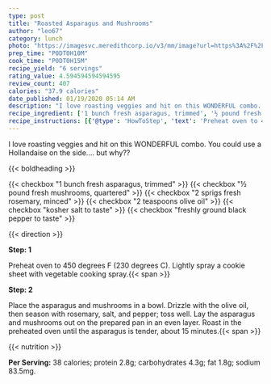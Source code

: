 ```yaml
---
type: post
title: "Roasted Asparagus and Mushrooms"
author: "leo67"
category: lunch
photo: "https://imagesvc.meredithcorp.io/v3/mm/image?url=https%3A%2F%2Fimages.media-allrecipes.com%2Fuserphotos%2F217469.jpg"
prep_time: "P0DT0H10M"
cook_time: "P0DT0H15M"
recipe_yield: "6 servings"
rating_value: 4.594594594594595
review_count: 407
calories: "37.9 calories"
date_published: 01/19/2020 05:14 AM
description: "I love roasting veggies and hit on this WONDERFUL combo. You could use a Hollandaise on the side.... but why??"
recipe_ingredient: ['1 bunch fresh asparagus, trimmed', '½ pound fresh mushrooms, quartered', '2 sprigs fresh rosemary, minced', '2 teaspoons olive oil', 'kosher salt to taste', 'freshly ground black pepper to taste']
recipe_instructions: [{'@type': 'HowToStep', 'text': 'Preheat oven to 450 degrees F (230 degrees C).  Lightly spray a cookie sheet with vegetable cooking spray.\n'}, {'@type': 'HowToStep', 'text': 'Place the asparagus and mushrooms in a bowl.  Drizzle with the olive oil, then season with rosemary, salt, and pepper; toss well.  Lay the asparagus and mushrooms out on the prepared pan in an even layer.  Roast in the preheated oven until the asparagus is tender, about 15 minutes.\n'}]
---
```


I love roasting veggies and hit on this WONDERFUL combo. You could use a Hollandaise on the side.... but why?? 

{{< boldheading >}}

{{< checkbox "1 bunch fresh asparagus, trimmed" >}}
{{< checkbox "½ pound fresh mushrooms, quartered" >}}
{{< checkbox "2 sprigs fresh rosemary, minced" >}}
{{< checkbox "2 teaspoons olive oil" >}}
{{< checkbox "kosher salt to taste" >}}
{{< checkbox "freshly ground black pepper to taste" >}}


{{< direction >}}

**Step: 1**

Preheat oven to 450 degrees F (230 degrees C).  Lightly spray a cookie sheet with vegetable cooking spray.{{< span >}}

**Step: 2**

Place the asparagus and mushrooms in a bowl.  Drizzle with the olive oil, then season with rosemary, salt, and pepper; toss well.  Lay the asparagus and mushrooms out on the prepared pan in an even layer.  Roast in the preheated oven until the asparagus is tender, about 15 minutes.{{< span >}}

{{< nutrition >}}

**Per Serving:** 38 calories; protein 2.8g; carbohydrates 4.3g; fat 1.8g; sodium 83.5mg.